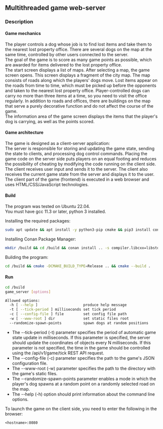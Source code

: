## Multithreaded game web-server

### Description

#### Game mechanics

The player controls a dog whose job is to find lost items and take them to the nearest lost property office. There are several dogs on the map at the same time, controlled by other users connected to the server.\
The goal of the game is to score as many game points as possible, which are awarded for items delivered to the lost property office.\
The start screen displays a list of maps. After selecting a map, the game screen opens. This screen displays a fragment of the city map. The map consists of roads along which the players' dogs move. Lost items appear on the roads from time to time, which must be picked up before the opponents and taken to the nearest lost property office. Player-controlled dogs can carry no more than three items at a time, so you need to visit the office regularly. In addition to roads and offices, there are buildings on the map that serve a purely decorative function and do not affect the course of the game.\
The information area of ​​the game screen displays the items that the player's dog is carrying, as well as the points scored.

#### Game architecture

The game is designed as a client-server application:\
The server is responsible for storing and updating the game state, sending the state to clients, and processing dog control commands. Placing the game code on the server side puts players on an equal footing and reduces the possibility of cheating by modifying the code running on the client side.
The client receives user input and sends it to the server. The client also receives the current game state from the server and displays it to the user. The client part of the game (frontend) is executed in a web browser and uses HTML/CSS/JavaScript technologies.

#### Build

The program was tested on Ubuntu 22.04.\
You must have gcc 11.3 or later, python 3 installed.

Installing the required packages:

```Bash
sudo apt update && apt install -y python3-pip cmake && pip3 install conan==1.*
```
Installing Conan Package Manager:

```Bash
mkdir /build && cd /build && conan install .. -s compiler.libcxx=libstdc++11
```

Building the program:

```Bash
cd /build && cmake -DCMAKE_BUILD_TYPE=Release .. && cmake --build .
```

#### Run

```Bash
cd /build
game_server [options]
```

```Bash
Allowed options:
  -h [ --help ]                     produce help message
  -t [ --tick-period ] milliseconds set tick period
  -c [ --config-file ] file         set config file path
  -w [ --www-root ] dir             set static files root
  --randomize-spawn-points          spawn dogs at random positions
```

* The --tick-period (-t) parameter specifies the period of automatic game state update in milliseconds. If this parameter is specified, the server should update the coordinates of objects every N milliseconds. If this parameter is not specified, the time in the game should be controlled using the /api/v1/game/tick REST API request.
* The --config-file (-c) parameter specifies the path to the game's JSON configuration file.
* The --www-root (-w) parameter specifies the path to the directory with the game's static files.
* The --randomize-spawn-points parameter enables a mode in which the player's dog spawns at a random point on a randomly selected road on the map.
* The --help (-h) option should print information about the command line options.

To launch the game on the client side, you need to enter the following in the browser:
```
<hostname>:8080
```
